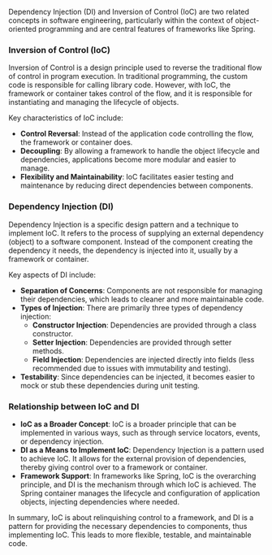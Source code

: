 Dependency Injection (DI) and Inversion of Control (IoC) are two related concepts in software engineering, particularly within the context of object-oriented programming and are central features of frameworks like Spring.

### Inversion of Control (IoC)

Inversion of Control is a design principle used to reverse the traditional flow of control in program execution. In traditional programming, the custom code is responsible for calling library code. However, with IoC, the framework or container takes control of the flow, and it is responsible for instantiating and managing the lifecycle of objects.

Key characteristics of IoC include:
- **Control Reversal**: Instead of the application code controlling the flow, the framework or container does.
- **Decoupling**: By allowing a framework to handle the object lifecycle and dependencies, applications become more modular and easier to manage.
- **Flexibility and Maintainability**: IoC facilitates easier testing and maintenance by reducing direct dependencies between components.

### Dependency Injection (DI)

Dependency Injection is a specific design pattern and a technique to implement IoC. It refers to the process of supplying an external dependency (object) to a software component. Instead of the component creating the dependency it needs, the dependency is injected into it, usually by a framework or container.

Key aspects of DI include:
- **Separation of Concerns**: Components are not responsible for managing their dependencies, which leads to cleaner and more maintainable code.
- **Types of Injection**: There are primarily three types of dependency injection:
    - **Constructor Injection**: Dependencies are provided through a class constructor.
    - **Setter Injection**: Dependencies are provided through setter methods.
    - **Field Injection**: Dependencies are injected directly into fields (less recommended due to issues with immutability and testing).
- **Testability**: Since dependencies can be injected, it becomes easier to mock or stub these dependencies during unit testing.

### Relationship between IoC and DI

- **IoC as a Broader Concept**: IoC is a broader principle that can be implemented in various ways, such as through service locators, events, or dependency injection.
- **DI as a Means to Implement IoC**: Dependency Injection is a pattern used to achieve IoC. It allows for the external provision of dependencies, thereby giving control over to a framework or container.
- **Framework Support**: In frameworks like Spring, IoC is the overarching principle, and DI is the mechanism through which IoC is achieved. The Spring container manages the lifecycle and configuration of application objects, injecting dependencies where needed.

In summary, IoC is about relinquishing control to a framework, and DI is a pattern for providing the necessary dependencies to components, thus implementing IoC. This leads to more flexible, testable, and maintainable code.
